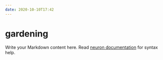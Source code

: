```yaml
---
date: 2020-10-10T17:42
---
```


# gardening

Write your Markdown content here. Read [neuron documentation](https://neuron.zettel.page/2011404.html) for syntax help.


